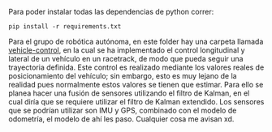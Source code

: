 Para poder instalar todas las dependencias de python correr:

```
pip install -r requirements.txt
```

Para el grupo de robótica autónoma, en este folder hay una carpeta llamada [vehicle-control](./vehicle-control/), en la cual se ha implementado el control longitudinal y lateral de un vehículo en un racetrack, de modo que pueda seguir una trayectoria definida. Este control es realizado mediante los valores reales de posicionamiento del vehículo; sin embargo, esto es muy lejano de la realidad pues normalmente estos valores se tienen que estimar. Para ello se planea hacer una fusión de sensores utilizando el filtro de Kalman, en el cual diría que se requiere utilizar el filtro de Kalman extendido. Los sensores que se podrían utilizar son IMU y GPS, combinado con el modelo de odometría, el modelo de ahí les paso. Cualquier cosa me avisan xd.